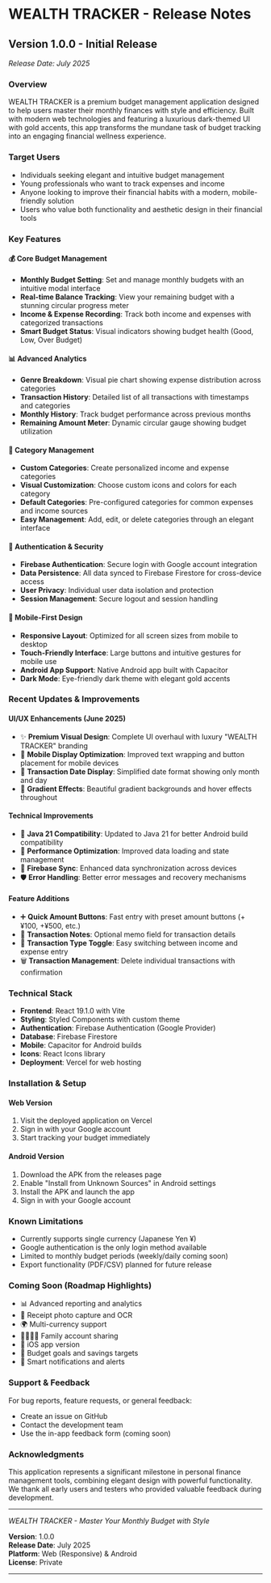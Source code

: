 # WEALTH TRACKER - Release Notes

## Version 1.0.0 - Initial Release
*Release Date: July 2025*

### Overview
WEALTH TRACKER is a premium budget management application designed to help users master their monthly finances with style and efficiency. Built with modern web technologies and featuring a luxurious dark-themed UI with gold accents, this app transforms the mundane task of budget tracking into an engaging financial wellness experience.

### Target Users
- Individuals seeking elegant and intuitive budget management
- Young professionals who want to track expenses and income
- Anyone looking to improve their financial habits with a modern, mobile-friendly solution
- Users who value both functionality and aesthetic design in their financial tools

### Key Features

#### 💰 **Core Budget Management**
- **Monthly Budget Setting**: Set and manage monthly budgets with an intuitive modal interface
- **Real-time Balance Tracking**: View your remaining budget with a stunning circular progress meter
- **Income & Expense Recording**: Track both income and expenses with categorized transactions
- **Smart Budget Status**: Visual indicators showing budget health (Good, Low, Over Budget)

#### 📊 **Advanced Analytics**
- **Genre Breakdown**: Visual pie chart showing expense distribution across categories
- **Transaction History**: Detailed list of all transactions with timestamps and categories
- **Monthly History**: Track budget performance across previous months
- **Remaining Amount Meter**: Dynamic circular gauge showing budget utilization

#### 🎨 **Category Management**
- **Custom Categories**: Create personalized income and expense categories
- **Visual Customization**: Choose custom icons and colors for each category
- **Default Categories**: Pre-configured categories for common expenses and income sources
- **Easy Management**: Add, edit, or delete categories through an elegant interface

#### 🔐 **Authentication & Security**
- **Firebase Authentication**: Secure login with Google account integration
- **Data Persistence**: All data synced to Firebase Firestore for cross-device access
- **User Privacy**: Individual user data isolation and protection
- **Session Management**: Secure logout and session handling

#### 📱 **Mobile-First Design**
- **Responsive Layout**: Optimized for all screen sizes from mobile to desktop
- **Touch-Friendly Interface**: Large buttons and intuitive gestures for mobile use
- **Android App Support**: Native Android app built with Capacitor
- **Dark Mode**: Eye-friendly dark theme with elegant gold accents

### Recent Updates & Improvements

#### UI/UX Enhancements (June 2025)
- ✨ **Premium Visual Design**: Complete UI overhaul with luxury "WEALTH TRACKER" branding
- 📱 **Mobile Display Optimization**: Improved text wrapping and button placement for mobile devices
- 🎯 **Transaction Date Display**: Simplified date format showing only month and day
- 🎨 **Gradient Effects**: Beautiful gradient backgrounds and hover effects throughout

#### Technical Improvements
- 🔧 **Java 21 Compatibility**: Updated to Java 21 for better Android build compatibility
- 🚀 **Performance Optimization**: Improved data loading and state management
- 🔄 **Firebase Sync**: Enhanced data synchronization across devices
- 🛡️ **Error Handling**: Better error messages and recovery mechanisms

#### Feature Additions
- ➕ **Quick Amount Buttons**: Fast entry with preset amount buttons (+¥100, +¥500, etc.)
- 📝 **Transaction Notes**: Optional memo field for transaction details
- 🔄 **Transaction Type Toggle**: Easy switching between income and expense entry
- 🗑️ **Transaction Management**: Delete individual transactions with confirmation

### Technical Stack
- **Frontend**: React 19.1.0 with Vite
- **Styling**: Styled Components with custom theme
- **Authentication**: Firebase Authentication (Google Provider)
- **Database**: Firebase Firestore
- **Mobile**: Capacitor for Android builds
- **Icons**: React Icons library
- **Deployment**: Vercel for web hosting

### Installation & Setup

#### Web Version
1. Visit the deployed application on Vercel
2. Sign in with your Google account
3. Start tracking your budget immediately

#### Android Version
1. Download the APK from the releases page
2. Enable "Install from Unknown Sources" in Android settings
3. Install the APK and launch the app
4. Sign in with your Google account

### Known Limitations
- Currently supports single currency (Japanese Yen ¥)
- Google authentication is the only login method available
- Limited to monthly budget periods (weekly/daily coming soon)
- Export functionality (PDF/CSV) planned for future release

### Coming Soon (Roadmap Highlights)
- 📊 Advanced reporting and analytics
- 📸 Receipt photo capture and OCR
- 🌍 Multi-currency support
- 👨‍👩‍👧‍👦 Family account sharing
- 📱 iOS app version
- 🎯 Budget goals and savings targets
- 🔔 Smart notifications and alerts

### Support & Feedback
For bug reports, feature requests, or general feedback:
- Create an issue on GitHub
- Contact the development team
- Use the in-app feedback form (coming soon)

### Acknowledgments
This application represents a significant milestone in personal finance management tools, combining elegant design with powerful functionality. We thank all early users and testers who provided valuable feedback during development.

---

*WEALTH TRACKER - Master Your Monthly Budget with Style*

**Version**: 1.0.0  
**Release Date**: July 2025  
**Platform**: Web (Responsive) & Android  
**License**: Private  

---